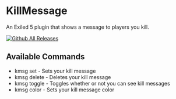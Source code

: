 # KillMessage

An Exiled 5 plugin that shows a message to players you kill.

[![Github All Releases](https://img.shields.io/github/downloads/GabiRP/CoinTweaks/total?color=red&style=for-the-badge)]()

## Available Commands

- kmsg set - Sets your kill message
- kmsg delete - Deletes your kill message
- kmsg toggle - Toggles whether or not you can see kill messages
- kmsg color - Sets your kill message color

